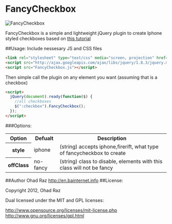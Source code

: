 FancyCheckbox
=============
![FancyCheckbox](http://i.imgur.com/2Xy6d.png)

FancyCheckbox is a simple and lightweight jQuery plugin to create Iphone styled checkboxes based on [this tutorial](http://www.webstuffshare.com/2010/03/stylize-your-own-checkboxes/)

##Usage:
Include nessesary JS and CSS files
```html
<link rel="stylesheet" type="text/css" media="screen, projection" href="FancyCheckbox.css" />
<script src="http://ajax.googleapis.com/ajax/libs/jquery/1.8.3/jquery.min.js"></script>
<script src="FancyCheckbox.js"></script>
```
Then simple call the plugin on any element you want (assuming that is a checkbox)
```html
<script>
  jQuery(document).ready(function($) {
    //all checkboxes
    $(":checkbox").FancyCheckbox();
  });
</script>
```

###Options:
<table>
  <tr>
    <th>Option</th>
    <th>Defualt</th>
    <th>Description</th>
  </tr>
  <tr>
    <th>style</th>
    <td>iphone</td>
    <td>(string) accepts iphone,firerift, what type of fancycheckbox to create</td>
  </tr>
  <tr>
    <th>offClass</th>
    <td>no-fancy</td>
    <td>(string) class to disable, elements with this class will not be fancy</td>
  </tr>
</table>

##Author
Ohad Raz http://en.bainternet.info
##License:

Copyright 2012, Ohad Raz

Dual licensed under the MIT and GPL licenses:

http://www.opensource.org/licenses/mit-license.php
http://www.gnu.org/licenses/gpl.html
